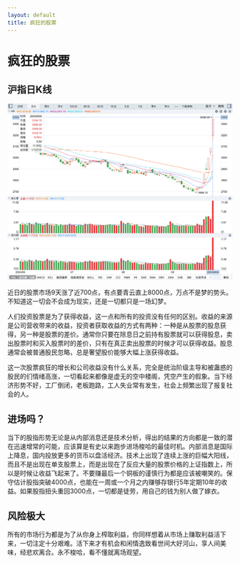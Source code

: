 ```yaml
---
layout: default
title: 疯狂的股票
---
```


# 疯狂的股票

## 沪指日K线
![Crazy Stock](https://github.com/yinyongxian/github-pages-media/blob/main/images/2024/20241006/crazy-stock.png?raw=true)

近日的股票市场9天涨了近700点，有点要青云直上8000点，万点不是梦的势头。不知道这一切会不会成为现实，还是一切都只是一场幻梦。

人们投资股票是为了获得收益，这一点和所有的投资没有任何的区别。收益的来源是公司营收带来的收益，投资者获取收益的方式有两种：一种是从股票的股息获得，另一种是股票的差价。通常你只要在除息日之前持有股票就可以获得股息，卖出股票时和买入股票时的差价，只有在真正卖出股票的时候才可以获得收益。股息通常会被普通股民忽略，总是奢望股价能够大幅上涨获得收益。

这一次股票疯狂的增长和公司收益没有什么关系，完全是统治阶级主导和被蛊惑的股民的们情绪高涨，一切看起来都像是虚无的空中楼阁，凭空产生的假象。当下经济形势不好，工厂倒闭，老板跑路，工人失业常有发生，社会上频繁出现了报复社会的人。

## 进场吗？

当下的股指形势无论是从内部消息还是技术分析，得出的结果的方向都是一致的潜在迅速增常的可能，应该算是有史以来跑步进场梭哈的最佳时机。内部消息是国际上降息，国内投放更多的货币以盘活经济。技术上出现了连续上涨的巨幅大阳线，而且不是出现在单支股票上，而是出现在了反应大量的股票价格的上证指数上，所以是时候让收益飞起来了。不要赚最后一个铜板的谨慎行为都是应该被嘲笑的。保守估计股指突破4000点，也能在一周或一个月之内赚够存银行5年定期10年的收益。如果股指扭头重回3000点，一切都是徒劳，用自己的钱为别人做了嫁衣。

## 风险极大

所有的市场行为都是为了从你身上榨取利益，你同样想着从市场上赚取利益活下来，一切注定十分艰难。活下来才有机会和闲情逸致看世间大好河山，享人间美味，经悲欢离合。永不梭哈，看不懂就离场观望。




